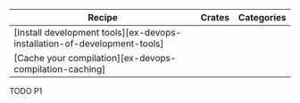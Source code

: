 | Recipe | Crates | Categories |
|--------|--------|------------|
| [Install development tools][ex-devops-installation-of-development-tools] |  |  |
| [Cache your compilation][ex-devops-compilation-caching] |  |  |

<div class="hidden">
TODO P1
</div>
